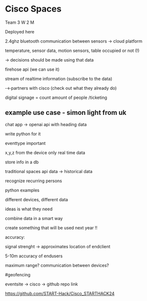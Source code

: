 # Cisco Spaces

Team 3 W 2 M

Deployed here

2.4ghz bluetooth communication between sensors -> cloud platform

temperature, sensor data, motion sensors, table occupied or not (!)

-> decisions should be made using that data

firehose api (we can use it)

stream of realtime information
(subscribe to the data)

-<-partners with cisco (check out what they already do)

digital signage = count amount of people /ticketing

## example use case - simon light from uk

chat app -> openai api with heading data

write python for it

eventtype important

x,y,z from the device
only real time data

store info in a db

traditional spaces api data -> historical data

recognize recurring persons

python examples

different devices, different data

ideas is what they need

combine data in a smart way

create something that will be used next year !!

accuracy: 

signal strenght -> approximates location of endclient

5-10m accuracy of endusers 

maximum range?
communication between devices?

#geofencing

eventsite -> cisco -> github repo link

https://github.com/START-Hack/Cisco_STARTHACK24
